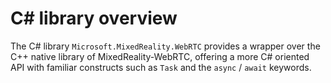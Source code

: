 # C# library overview

The C# library `Microsoft.MixedReality.WebRTC` provides a wrapper over the C++ native library of MixedReality-WebRTC, offering a more C# oriented API with familiar constructs such as `Task` and the `async` / `await` keywords.
